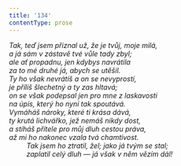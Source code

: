 ```yaml
---
title: '134'
contentType: prose
---
```


<section>

_Tak, teď jsem přiznal už, že je tvůj, moje milá,  
a já sám v zástavě tvé vůle tady zbyl;  
ale ať propadnu, jen kdybys navrátila  
za to mé druhé já, abych se utěšil.  
Ty ho však nevrátíš a on se nevyprostí,  
je příliš šlechetný a ty zas hltavá;  
on se však podepsal jen pro mne z laskavosti  
na úpis, který ho nyní tak spoutává.  
Vymáháš nároky, které ti krása dává,  
ty krutá lichvářko, jež nemáš nikdy dost,  
a stíháš přítele pro můj dluh cestou práva,  
až mi ho nakonec vzala tvá chamtivost.  
         Tak jsem ho ztratil, žel; jako já tvým se stal;  
         zaplatil celý dluh — já však v něm vězím dál!_

</section>
